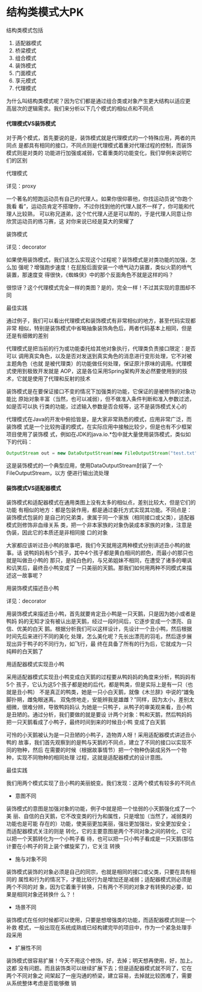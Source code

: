 结构类模式大PK
========

结构类模式包括
1. 适配器模式
2. 桥梁模式
3. 组合模式
4. 装饰模式
5. 门面模式
6. 享元模式
7. 代理模式

为什么叫结构类模式呢？因为它们都是通过组合类或对象产生更大结构以适应更
高层次的逻辑需求。我们来分析以下几个模式的相似点和不同点

#### 代理模式VS装饰模式

对于两个模式，首先要说的是，装饰模式就是代理模式的一个特殊应用，两者的共同点
是都具有相同的接口，不同点则是代理模式着重对代理过程的控制，而装饰模式则是对类的
功能进行加强或减弱，它着重类的功能变化，我们举例来说明它们的区别

代理模式

详见：proxy

一个著名的短跑运动员有自己的代理人。如果你很仰慕他，你找运动员说“你跑个我看
看”，运动员肯定不搭理你，不过你找到他的代理人就不一样了，你可能和代理人比较熟，
可以称兄道弟，这个忙代理人还是可以帮的，于是代理人同意让你欣赏运动员的练习赛，这
对你来说已经是莫大的荣耀了

装饰模式

详见：decorator

如果使用装饰模式，我们该怎么实现这个过程呢？装饰模式是对类功能的加强，怎么加
强呢？增强跑步速度！在屁股后面安装一个喷气动力装置，类似火箭的喷气装置，那速度变
得很快，《蜘蛛侠》中的那个反面角色不就是这样的吗？

很惊讶？这个代理模式完全一样的类图？是的，完全一样！不过其实现的意图却不同

最佳实践

通过例子，我们可以看出代理模式和装饰模式有非常相似的地方，甚至代码实现都非常
相似，特别是装饰模式中省略抽象装饰角色后，两者代码基本上相同，但是还是有细微的差别

代理模式是把当前的行为或功能委托给其他对象执行，代理类负责接口限定：是否可以
调用真实角色，以及是否对发送到真实角色的消息进行变形处理，它不对被主题角色（也就
是被代理类）的功能做任何处理，保证原汁原味的调用。代理模式使用到极致开发就是
AOP，这是各位采用Spring架构开发必然要使用到的技术，它就是使用了代理和反射的技术

装饰模式是在要保证接口不变的情况下加强类的功能，它保证的是被修饰的对象功能比
原始对象丰富（当然，也可以减弱），但不做准入条件判断和准入参数过滤，如是否可以执
行类的功能，过滤输入参数是否合规等，这不是装饰模式关心的

代理模式在Java的开发中俯拾皆是，是大家非常熟悉的模式，应用非常广泛，而装饰模
式是一个比较拘谨的模式，在实际应用中接触比较少，但是也有不少框架项目使用了装饰模
式，例如在JDK的java.io.*包中就大量使用装饰模式，类似如下的代码：
```java
OutputStream out = new DataOutputStream(new FileOutputStream("test.txt"))
```
这是装饰模式的一个典型应用，使用DataOutputStream封装了一个FileOutputStream，以方
便进行输出流处理

#### 装饰模式VS适配器模式

装饰模式和适配器模式在通用类图上没有太多的相似点，差别比较大，但是它们的功能
有相似的地方：都是包装作用，都是通过委托方式实现其功能。不同点是：装饰模式包装的
是自己的兄弟类，隶属于同一个家族（相同接口或父类），适配器模式则修饰非血缘关系
类，把一个非本家族的对象伪装成本家族的对象，注意是伪装，因此它的本质还是非相同接
口的对象

大家都应该听过丑小鸭的故事吧，我们今天就用这两种模式分别讲述丑小鸭的故事。话
说鸭妈妈有5个孩子，其中4个孩子都是黄白相间的颜色，而最小的那只也就是叫做丑小鸭的
那只，是纯白色的，与兄弟姐妹不相同，在遭受了诸多的嘲讽和讥笑后，最终丑小鸭变成了
一只美丽的天鹅。那我们如何用两种不同模式来描述这一故事呢？

用装饰模式描述丑小鸭

详见：decorator

用装饰模式来描述丑小鸭，首先就要肯定丑小鸭是一只天鹅，只是因为她小或者是鸭妈
妈的无知才没有被认出是天鹅，经过一段时间后，它逐步变成一个漂亮、自信、优美的白天
鹅。根据分析我们可以这样设计，先设计一个丑小鸭，然后根据时间先后来进行不同的美化
处理，怎么美化呢？先长出漂亮的羽毛，然后逐步展现出异于鸭子的不同行为，如飞行，最
终在具备了所有的行为后，它就成为一只纯粹的白天鹅了

用适配器模式实现丑小鸭

采用适配器模式实现丑小鸭变成白天鹅的过程要从鸭妈妈的角度来分析，鸭妈妈有5个
孩子，它认为这5个孩子都是她的后代，都是鸭类，但是实际上是有一只（也就是丑小鸭）
不是真正的鸭类，她是一只小白天鹅，就像《木兰辞》中说的“雄兔脚扑朔，雌兔眼迷离。
双兔傍地走，安能辨我是雄雌？”同样，因为太小，差别太细微，很难分辨，导致鸭妈妈认
为她是一只鸭子，从鸭子的审美观来看，丑小鸭是丑陋的。通过分析，我们要做的就是要设
计两个对象：鸭和天鹅，然后鸭妈妈把一只天鹅看成了小鸭子，最终时间到来的时候丑小鸭
变成了白天鹅

可怜的小天鹅被认为是一只丑陋的小鸭子，造物弄人呀！采用适配器模式讲述丑小鸭的
故事，我们首先观察到的是鸭与天鹅的不同点，建立了不同的接口以实现不同的物种，然后
在需要的时候（根据故事情节）把一个物种伪装成另外一个物种，实现不同物种的相同处理
过程，这就是适配器模式的设计意图。

最佳实践

我们用两个模式实现了丑小鸭的美丽蜕变。我们发现：这两个模式有较多的不同点

- 意图不同

装饰模式的意图是加强对象的功能，例子中就是把一个怯弱的小天鹅强化成了一个美
丽、自信的白天鹅，它不改变类的行为和属性，只是增加（当然了，减弱类的功能也是可能
存在的）功能，使美丽更加美丽，强壮更加强壮，安全更加安全；而适配器模式关注的则是
转化，它的主要意图是两个不同对象之间的转化，它可以把一个天鹅转化为一个小鸭子看
待，也可以把一只小鸭子看成是一只天鹅(那估计要在小鸭子的背上装个螺旋桨了)，它关注
转换

- 施与对象不同

装饰模式装饰的对象必须是自己的同宗，也就是相同的接口或父类，只要在具有相同的
属性和行为的情况下，才能比较行为是增加还是减弱；适配器模式则必须是两个不同的对
象，因为它着重于转换，只有两个不同的对象才有转换的必要，如果是相同对象还转换什
么？！

- 场景不同

装饰模式在任何时候都可以使用，只要是想增强类的功能，而适配器模式则是一个补救
模式，一般出现在系统成熟或已经构建完毕的项目中，作为一个紧急处理手段采用

- 扩展性不同

装饰模式很容易扩展！今天不用这个修饰，好，去掉；明天想再使用，好，加上。这都
没有问题。而且装饰类可以继续扩展下去；但是适配器模式就不同了，它在两个不同对象之
间架起了一座沟通的桥梁，建立容易，去掉就比较困难了，需要从系统整体考虑是否能够撤
销
